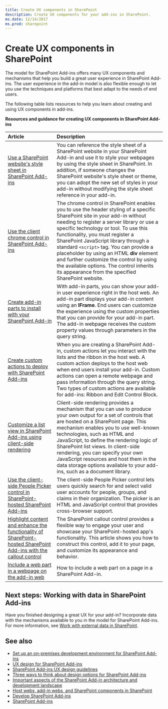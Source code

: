 ```yaml
---
title: Create UX components in SharePoint
description: Create UX components for your add-ins in SharePoint.
ms.date: 12/14/2017
ms.prod: sharepoint
---
```


# Create UX components in SharePoint

The model for SharePoint Add-ins offers many UX components and mechanisms that help you build a great user experience in SharePoint Add-ins. The user experience in the add-in model is also flexible enough to let you use the techniques and platforms that best adapt to the needs of end users. 

The following table lists resources to help you learn about creating and using UX components in add-ins.

**Resources and guidance for creating UX components in SharePoint Add-ins**

|**Article**|**Description**|
|:-----|:-----|
| [Use a SharePoint website's style sheet in SharePoint Add-ins](use-a-sharepoint-website-s-style-sheet-in-sharepoint-add-ins.md)|You can reference the style sheet of a SharePoint website in your SharePoint Add-in and use it to style your webpages by using the style sheet in SharePoint. In addition, if someone changes the SharePoint website's style sheet or theme, you can adopt the new set of styles in your add-in without modifying the style sheet reference in your add-in.|
| [Use the client chrome control in SharePoint Add-ins](use-the-client-chrome-control-in-sharepoint-add-ins.md)|The chrome control in SharePoint enables you to use the header styling of a specific SharePoint site in your add-in without needing to register a server library or use a specific technology or tool. To use this functionality, you must register a SharePoint JavaScript library through a standard `<script>` tag. You can provide a placeholder by using an HTML **div** element and further customize the control by using the available options. The control inherits its appearance from the specified SharePoint website.|
| [Create add-in parts to install with your SharePoint Add-in](create-add-in-parts-to-install-with-your-sharepoint-add-in.md)|With add-in parts, you can show your add-in user experience right in the host web. An add-in part displays your add-in content using an **IFrame**. End users can customize the experience using the custom properties that you can provide for your add-in part. The add-in webpage receives the custom property values through parameters in the query string.|
| [Create custom actions to deploy with SharePoint Add-ins](create-custom-actions-to-deploy-with-sharepoint-add-ins.md)|When you are creating a SharePoint Add-in, custom actions let you interact with the lists and the ribbon in the host web. A custom action deploys to the host web when end users install your add-in. Custom actions can open a remote webpage and pass information through the query string. Two types of custom actions are available for add-ins: Ribbon and Edit Control Block.|
| [Customize a list view in SharePoint Add-ins using client-side rendering](customize-a-list-view-in-sharepoint-add-ins-using-client-side-rendering.md)|Client-side rendering provides a mechanism that you can use to produce your own output for a set of controls that are hosted on a SharePoint page. This mechanism enables you to use well-known technologies, such as HTML and JavaScript, to define the rendering logic of SharePoint list views. In client-side rendering, you can specify your own JavaScript resources and host them in the data storage options available to your add-ins, such as a document library.|
| [Use the client-side People Picker control in SharePoint-hosted SharePoint Add-ins](use-the-client-side-people-picker-control-in-sharepoint-hosted-sharepoint-add-in.md) |The client-side People Picker control lets users quickly search for and select valid user accounts for people, groups, and claims in their organization. The picker is an HTML and JavaScript control that provides cross-browser support.|
| [Highlight content and enhance the functionality of SharePoint-hosted SharePoint Add-ins with the callout control](highlight-content-and-enhance-the-functionality-of-sharepoint-hosted-sharepoint.md) | The SharePoint callout control provides a flexible way to engage your user and showcase your SharePoint-hosted app's functionality. This article shows you how to construct this control, add it to your page, and customize its appearance and behavior.|
| [Include a web part in a webpage on the add-in web](include-a-web-part-in-a-webpage-on-the-add-in-web.md) | How to include a web part on a page in a SharePoint Add-in. |


<a name="SP15CreateUX_Next"> </a>

## Next steps: Working with data in SharePoint Add-ins

Have you finished designing a great UX for your add-in? Incorporate data with the mechanisms available to you in the model for SharePoint Add-ins. For more information, see [Work with external data in SharePoint](work-with-external-data-in-sharepoint.md).
 

## See also
<a name="SP15CreateUX_AddRes"> </a>

- [Set up an on-premises development environment for SharePoint Add-ins](set-up-an-on-premises-development-environment-for-sharepoint-add-ins.md)
- [UX design for SharePoint Add-ins](ux-design-for-sharepoint-add-ins.md)
- [SharePoint Add-ins UX design guidelines](sharepoint-add-ins-ux-design-guidelines.md)
- [Three ways to think about design options for SharePoint Add-ins](three-ways-to-think-about-design-options-for-sharepoint-add-ins.md)
- [Important aspects of the SharePoint Add-in architecture and development landscape](important-aspects-of-the-sharepoint-add-in-architecture-and-development-landscap.md)
- [Host webs, add-in webs, and SharePoint components in SharePoint](host-webs-add-in-webs-and-sharepoint-components-in-sharepoint.md)
- [Develop SharePoint Add-ins](develop-sharepoint-add-ins.md) 
- [SharePoint Add-ins](sharepoint-add-ins.md)
